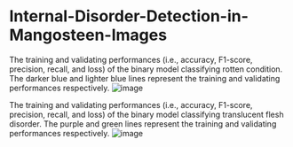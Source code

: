 # Internal-Disorder-Detection-in-Mangosteen-Images

The training and validating performances (i.e., accuracy, F1-score, precision, recall, and loss) of the binary model classifying rotten condition. The darker blue and lighter blue lines represent the training and validating performances respectively.
![image](https://github.com/user-attachments/assets/14dcdb2d-ab9e-4bc1-98c6-d2729424827b)

The training and validating performances (i.e., accuracy, F1-score, precision, recall, and loss) of the binary model classifying translucent flesh disorder. The purple and green lines represent the training and validating performances respectively.
![image](https://github.com/user-attachments/assets/3507b62c-edbb-4341-90a0-66e5c31f0aea)
